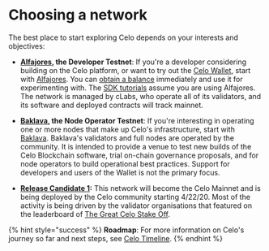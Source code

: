# Choosing a network

The best place to start exploring Celo depends on your interests and objectives:

* **[Alfajores](alfajores-testnet.md), the Developer Testnet**: If you're a developer considering building on the Celo platform, or want to try out the [Celo Wallet](https://celo.org/build/wallet), start with [Alfajores](alfajores-testnet.md). You can [obtain a balance](https://celo.org/build/faucet) immediately and use it for experimenting with. The [SDK tutorials](../developer-resources/start.md) assume you are using Alfajores. The network is managed by cLabs, who operate all of its validators, and its software and deployed contracts will track mainnet.

* **[Baklava](baklava-testnet.md), the Node Operator Testnet**: If you're interesting in operating one or more nodes that make up Celo's infrastructure, start with [Baklava](baklava-testnet.md). Baklava's validators and full nodes are operated by the community. It is intended to provide a venue to test new builds of the Celo Blockchain software, trial on-chain governance proposals, and for node operators to build operational best practices. Support for developers and users of the Wallet is not the primary focus.

* **[Release Candidate 1](release-candidate.md):** This network will become the Celo Mainnet and is being deployed by the Celo community starting 4/22/20. Most of the activity is being driven by the validator organisations that featured on the leaderboard of [The Great Celo Stake Off](https://forum.celo.org/t/the-great-celo-stake-off-the-details/136).

{% hint style="success" %}
**Roadmap**: For more information on Celo's journey so far and next steps, see [Celo Timeline](https://celo.org/#timeline).
{% endhint %}
